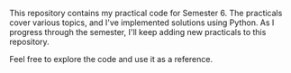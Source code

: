 This repository contains my practical code for Semester 6. The practicals cover various topics, and I've implemented solutions using Python. As I progress through the semester, I'll keep adding new practicals to this repository.

Feel free to explore the code and use it as a reference. 
